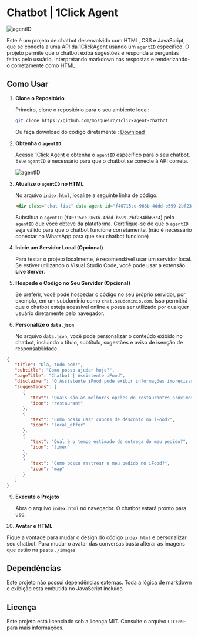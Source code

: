 
# Chatbot | 1Click Agent

![agentID](https://i.imgur.com/JDYlKTA.png)

Este é um projeto de chatbot desenvolvido com HTML, CSS e JavaScript, que se conecta a uma API da 1ClickAgent usando um `agentID` específico. O projeto permite que o chatbot exiba sugestões e responda a perguntas feitas pelo usuário, interpretando markdown nas respostas e renderizando-o corretamente como HTML.

## Como Usar

1. **Clone o Repositório**

   Primeiro, clone o repositório para o seu ambiente local:

   ```bash
   git clone https://github.com/mosqueiro/1clickagent-chatbot
   ```

   Ou faça download do código diretamente : [Download](https://github.com/mosqueiro/1clickagent-chatbot/archive/refs/heads/main.zip)

2. **Obtenha o `agentID`**

   Acesse [1Click Agent](http://1clickagent.ai) e obtenha o `agentID` específico para o seu chatbot. Este `agentID` é necessário para que o chatbot se conecte à API correta.

   ![agentID](https://i.imgur.com/JzFEbC5.png)

4. **Atualize o `agentID` no HTML**

   No arquivo `index.html`, localize a seguinte linha de código:

   ```html
   <div class="chat-list" data-agent-id="f40715ce-963b-4ddd-b599-2bf234bb63c4"></div>
   ```

   Substitua o `agentID` (`f40715ce-963b-4ddd-b599-2bf234bb63c4`) pelo `agentID` que você obteve da plataforma. Certifique-se de que o `agentID` seja válido para que o chatbot funcione corretamente. (não é necessário conectar no WhatsApp para que seu chatbot funcione)

5. **Inicie um Servidor Local (Opcional)**

   Para testar o projeto localmente, é recomendável usar um servidor local. Se estiver utilizando o Visual Studio Code, você pode usar a extensão **Live Server**.

6. **Hospede o Código no Seu Servidor (Opcional)**

   Se preferir, você pode hospedar o código no seu próprio servidor, por exemplo, em um subdomínio como `chat.seudominio.com`. Isso permitirá que o chatbot esteja acessível online e possa ser utilizado por qualquer usuário diretamente pelo navegador.

7. **Personalize o `data.json`**

   No arquivo `data.json`, você pode personalizar o conteúdo exibido no chatbot, incluindo o título, subtítulo, sugestões e aviso de isenção de responsabilidade.

```json
{
   "title": "Olá, tudo bem!",
   "subtitle": "Como posso ajudar hoje?",
   "pageTitle": "Chatbot | Assistente iFood",
   "disclaimer": "O Assistente iFood pode exibir informações imprecisas, incluindo sobre pessoas, portanto, verifique suas respostas.",
   "suggestions": [
      {
         "text": "Quais são as melhores opções de restaurantes próximos a mim?",
         "icon": "restaurant"
      },
      {
         "text": "Como posso usar cupons de desconto no iFood?",
         "icon": "local_offer"
      },
      {
         "text": "Qual é o tempo estimado de entrega do meu pedido?",
         "icon": "timer"
      },
      {
         "text": "Como posso rastrear o meu pedido no iFood?",
         "icon": "map"
      }
   ]
}
```

9. **Execute o Projeto**

   Abra o arquivo `index.html` no navegador. O chatbot estará pronto para uso.

10. **Avatar e HTML**

   Fique a vontade para mudar o design do código `index.html` e personalizar seu chatbot. Para mudar o avatar das conversas basta alterar as imagens que estão na pasta `./images`

## Dependências

Este projeto não possui dependências externas. Toda a lógica de markdown e exibição está embutida no JavaScript incluído.

## Licença

Este projeto está licenciado sob a licença MIT. Consulte o arquivo `LICENSE` para mais informações.
